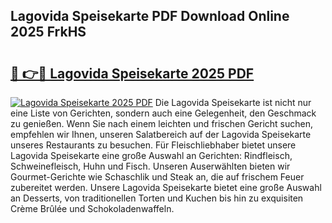 ## Lagovida Speisekarte PDF Download Online 2025 FrkHS

# <h2><a href="http://gcbe0id.nevu.top/?p=Lagovida+Speisekarte">🔗 👉🔴 Lagovida Speisekarte 2025 PDF</a></h2>

[![Lagovida Speisekarte 2025 PDF](https://i.imgur.com/dBaPXMq.png)](http://gcbe0id.nevu.top/?p=Lagovida+Speisekarte)
Die Lagovida Speisekarte ist nicht nur eine Liste von Gerichten, sondern auch eine Gelegenheit, den Geschmack zu genießen. Wenn Sie nach einem leichten und frischen Gericht suchen, empfehlen wir Ihnen, unseren Salatbereich auf der Lagovida Speisekarte unseres Restaurants zu besuchen. Für Fleischliebhaber bietet unsere Lagovida Speisekarte eine große Auswahl an Gerichten: Rindfleisch, Schweinefleisch, Huhn und Fisch. Unseren Auserwählten bieten wir Gourmet-Gerichte wie Schaschlik und Steak an, die auf frischem Feuer zubereitet werden. Unsere Lagovida Speisekarte bietet eine große Auswahl an Desserts, von traditionellen Torten und Kuchen bis hin zu exquisiten Crème Brûlée und Schokoladenwaffeln.
